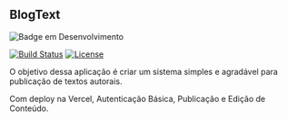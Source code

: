 ## BlogText

![Badge em Desenvolvimento](http://img.shields.io/static/v1?label=STATUS&message=EM%20DESENVOLVIMENTO&color=BLUE&style=for-the-badge)

<p align="left">
<a href="https://github.com/laravel/framework/actions"><img src="https://github.com/laravel/framework/workflows/tests/badge.svg" alt="Build Status"></a>
<!-- <a href="https://packagist.org/packages/laravel/framework"><img src="https://img.shields.io/packagist/dt/laravel/framework" alt="Total Downloads"></a>
<a href="https://packagist.org/packages/laravel/framework"><img src="https://img.shields.io/packagist/v/laravel/framework" alt="Latest Stable Version"></a> -->
<a href="https://packagist.org/packages/laravel/framework"><img src="https://img.shields.io/packagist/l/laravel/framework" alt="License"></a>
</p>

<p> O objetivo dessa aplicação é criar um sistema simples e agradável para publicação de textos autorais. </p>
<p> Com deploy na Vercel, Autenticação Básica, Publicação e Edição de Conteúdo. </p>
